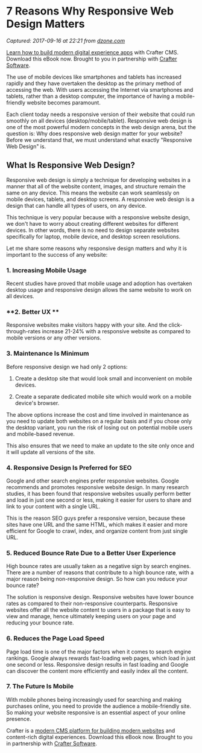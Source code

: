 # 7 Reasons Why Responsive Web Design Matters

_Captured: 2017-09-16 at 22:21 from [dzone.com](https://dzone.com/articles/7-reasons-why-is-responsive-web-design-matters?edition=326497&utm_source=Daily%20Digest&utm_medium=email&utm_campaign=Daily%20Digest%202017-09-16)_

[Learn how to build modern digital experience apps](https://dzone.com/go?i=190130&u=http%3A%2F%2Fwww.craftersoftware.com%2Fresources%2Flp%3Fid%3D%2Fmodern-web-dev-with-java%26t%3Deb) with Crafter CMS. Download this eBook now. Brought to you in partnership with [Crafter Software](https://dzone.com/go?i=190130&u=http%3A%2F%2Fwww.craftersoftware.com%2Fresources%2Flp%3Fid%3D%2Fmodern-web-dev-with-java%26t%3Deb).

The use of mobile devices like smartphones and tablets has increased rapidly and they have overtaken the desktop as the primary method of accessing the web. With users accessing the Internet via smartphones and tablets, rather than a desktop computer, the importance of having a mobile- friendly website becomes paramount.

Each client today needs a responsive version of their website that could run smoothly on all devices (desktop/mobile/tablet). Responsive web design is one of the most powerful modern concepts in the web design arena, but the question is: Why does responsive web design matter for your website? Before we understand that, we must understand what exactly "Responsive Web Design" is.

## **What Is Responsive Web Design?**

Responsive web design is simply a technique for developing websites in a manner that all of the website content, images, and structure remain the same on any device. This means the website can work seamlessly on mobile devices, tablets, and desktop screens. A responsive web design is a design that can handle all types of users, on any device.

This technique is very popular because with a responsive website design, we don't have to worry about creating different websites for different devices. In other words, there is no need to design separate websites specifically for laptop, mobile device, and desktop screen resolutions.

Let me share some reasons why responsive design matters and why it is important to the success of any website:

### **1\. Increasing Mobile Usage**

Recent studies have proved that mobile usage and adoption has overtaken desktop usage and responsive design allows the same website to work on all devices.

### **2\. Better UX **

Responsive websites make visitors happy with your site. And the click-through-rates increase 21-24% with a responsive website as compared to mobile versions or any other versions.

### **3\. Maintenance Is Minimum**

Before responsive design we had only 2 options:

  1. Create a desktop site that would look small and inconvenient on mobile devices.

  2. Create a separate dedicated mobile site which would work on a mobile device's browser.

The above options increase the cost and time involved in maintenance as you need to update both websites on a regular basis and if you chose only the desktop variant, you run the risk of losing out on potential mobile users and mobile-based revenue.

This also ensures that we need to make an update to the site only once and it will update all versions of the site.

### **4\. Responsive Design Is Preferred for SEO**

Google and other search engines prefer responsive websites. Google recommends and promotes responsive website design. In many research studies, it has been found that responsive websites usually perform better and load in just one second or less, making it easier for users to share and link to your content with a single URL.

This is the reason SEO guys prefer a responsive version, because these sites have one URL and the same HTML, which makes it easier and more efficient for Google to crawl, index, and organize content from just single URL.

### **5\. Reduced Bounce Rate Due to a Better User Experience**

High bounce rates are usually taken as a negative sign by search engines. There are a number of reasons that contribute to a high bounce rate, with a major reason being non-responsive design. So how can you reduce your bounce rate?

The solution is responsive design. Responsive websites have lower bounce rates as compared to their non-responsive counterparts. Responsive websites offer all the website content to users in a package that is easy to view and manage, hence ultimately keeping users on your page and reducing your bounce rate.

### **6\. Reduces the Page Load Speed**

Page load time is one of the major factors when it comes to search engine rankings. Google always rewards fast-loading web pages, which load in just one second or less. Responsive design results in fast loading and Google can discover the content more efficiently and easily index all the content.

### **7\. The Future Is Mobile**

With mobile phones being increasingly used for searching and making purchases online, you need to provide the audience a mobile-friendly site. So making your website responsive is an essential aspect of your online presence.

Crafter is a [modern CMS platform for building modern websites](https://dzone.com/go?i=190131&u=http%3A%2F%2Fwww.craftersoftware.com%2Fresources%2Flp%3Fid%3D%2Fmodern-web-dev-with-java%26t%3Deb) and content-rich digital experiences. Download this eBook now. Brought to you in partnership with [Crafter Software](https://dzone.com/go?i=190131&u=http%3A%2F%2Fwww.craftersoftware.com%2Fresources%2Flp%3Fid%3D%2Fmodern-web-dev-with-java%26t%3Deb).
